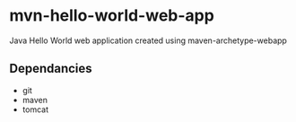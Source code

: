 # mvn-hello-world-web-app
Java Hello World web application created using maven-archetype-webapp

## Dependancies
* git
* maven
* tomcat

